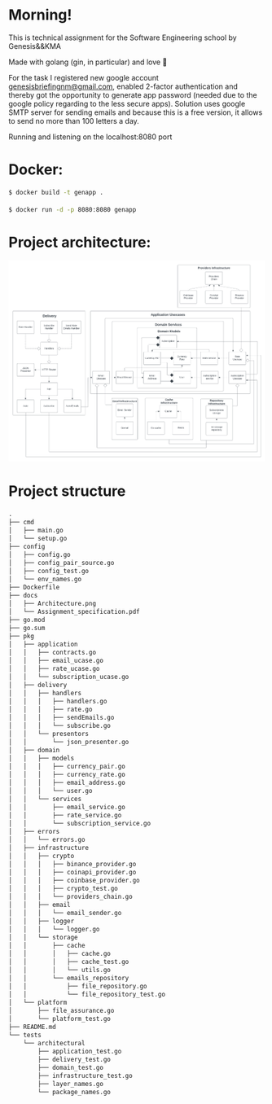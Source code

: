 # Morning!

This is technical assignment for the Software Engineering school by Genesis&&KMA

Made with golang (gin, in particular) and love 🤗

For the task I registered new google account genesisbriefingnm@gmail.com, enabled 2-factor authentication and thereby got the opportunity to generate app password (needed due to the google policy regarding to the less secure apps).
Solution uses google SMTP server for sending emails and because this is a free version, it allows to send no more than 100 letters a day.

Running and listening on the localhost:8080 port 

# Docker: 
```bash
$ docker build -t genapp .

$ docker run -d -p 8080:8080 genapp
```

# Project architecture:
![http://url/to/img.png](https://github.com/GenesisEducationKyiv/hw1-se-school_2022-code-review-NikitaMasych/blob/hw6/docs/Architecture.png)

# Project structure
```
.
├── cmd
│   ├── main.go
│   └── setup.go
├── config
│   ├── config.go
│   ├── config_pair_source.go
│   ├── config_test.go
│   └── env_names.go
├── Dockerfile
├── docs
│   ├── Architecture.png
│   └── Assignment_specification.pdf
├── go.mod
├── go.sum
├── pkg
│   ├── application
│   │   ├── contracts.go
│   │   ├── email_ucase.go
│   │   ├── rate_ucase.go
│   │   └── subscription_ucase.go
│   ├── delivery
│   │   ├── handlers
│   │   │   ├── handlers.go
│   │   │   ├── rate.go
│   │   │   ├── sendEmails.go
│   │   │   └── subscribe.go
│   │   └── presentors
│   │       └── json_presenter.go
│   ├── domain
│   │   ├── models
│   │   │   ├── currency_pair.go
│   │   │   ├── currency_rate.go
│   │   │   ├── email_address.go
│   │   │   └── user.go
│   │   └── services
│   │       ├── email_service.go
│   │       ├── rate_service.go
│   │       └── subscription_service.go
│   ├── errors
│   │   └── errors.go
│   ├── infrastructure
│   │   ├── crypto
│   │   │   ├── binance_provider.go
│   │   │   ├── coinapi_provider.go
│   │   │   ├── coinbase_provider.go
│   │   │   ├── crypto_test.go
│   │   │   └── providers_chain.go
│   │   ├── email
│   │   │   └── email_sender.go
│   │   ├── logger
│   │   │   └── logger.go
│   │   └── storage
│   │       ├── cache
│   │       │   ├── cache.go
│   │       │   ├── cache_test.go
│   │       │   └── utils.go
│   │       └── emails_repository
│   │           ├── file_repository.go
│   │           └── file_repository_test.go
│   └── platform
│       ├── file_assurance.go
│       └── platform_test.go
├── README.md
└── tests
    └── architectural
        ├── application_test.go
        ├── delivery_test.go
        ├── domain_test.go
        ├── infrastructure_test.go
        ├── layer_names.go
        └── package_names.go

```
